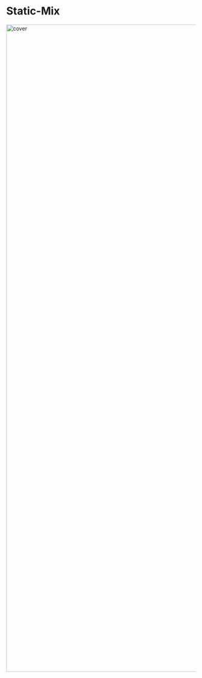 # Static-Mix
<img width="1723" alt="cover" src="https://user-images.githubusercontent.com/10698943/232237398-a1e71b00-2460-4756-ab61-fa7614aa4471.png">
